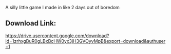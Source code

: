 A silly little game I made in like 2 days out of boredom
## Download Link:
https://drive.usercontent.google.com/download?id=1zrhxgBuR0gLBxBcHW0yx3jH3GVOyvMpB&export=download&authuser=1
